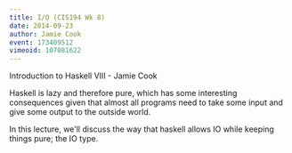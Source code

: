 ```yaml
---
title: I/O (CIS194 Wk 8)
date: 2014-09-23
author: Jamie Cook
event: 173409512
vimeoid: 107081622
---
```


Introduction to Haskell VIII - Jamie Cook

Haskell is lazy and therefore pure, which has some interesting consequences
given that almost all programs need to take some input and give some output to
the outside world. 

In this lecture, we'll discuss the way that haskell allows IO while keeping
things pure; the IO type. 
